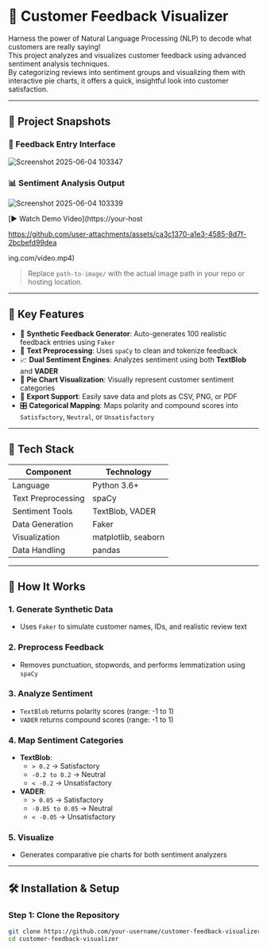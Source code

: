 # 💬 Customer Feedback Visualizer

Harness the power of Natural Language Processing (NLP) to decode what customers are really saying!  
This project analyzes and visualizes customer feedback using advanced sentiment analysis techniques.  
By categorizing reviews into sentiment groups and visualizing them with interactive pie charts, it offers a quick, insightful look into customer satisfaction.

---

## 📸 Project Snapshots

### 📝 Feedback Entry Interface


![Screenshot 2025-06-04 103347](https://github.com/user-attachments/assets/3d4f3b36-d389-4f6e-ad05-3b21b6e319ac)

### 📊 Sentiment Analysis Output
![Screenshot 2025-06-04 103339](https://github.com/user-attachments/assets/94a46db9-92d1-4f61-a8ac-36a6dcba1353)

[▶️ Watch Demo Video](https://your-host

https://github.com/user-attachments/assets/ca3c1370-a1e3-4585-8d7f-2bcbefd99dea

ing.com/video.mp4)




> Replace `path-to-image/` with the actual image path in your repo or hosting location.

---

## 🎯 Key Features

- 🔄 **Synthetic Feedback Generator**: Auto-generates 100 realistic feedback entries using `Faker`
- 🧹 **Text Preprocessing**: Uses `spaCy` to clean and tokenize feedback
- 📈 **Dual Sentiment Engines**: Analyzes sentiment using both **TextBlob** and **VADER**
- 🍰 **Pie Chart Visualization**: Visually represent customer sentiment categories
- 💾 **Export Support**: Easily save data and plots as CSV, PNG, or PDF
- 🎛️ **Categorical Mapping**: Maps polarity and compound scores into `Satisfactory`, `Neutral`, or `Unsatisfactory`

---

## 🧰 Tech Stack

| Component         | Technology          |
|------------------|---------------------|
| Language          | Python 3.6+         |
| Text Preprocessing| spaCy              |
| Sentiment Tools   | TextBlob, VADER     |
| Data Generation   | Faker               |
| Visualization     | matplotlib, seaborn |
| Data Handling     | pandas              |

---

## 🧠 How It Works

### 1. **Generate Synthetic Data**
- Uses `Faker` to simulate customer names, IDs, and realistic review text

### 2. **Preprocess Feedback**
- Removes punctuation, stopwords, and performs lemmatization using `spaCy`

### 3. **Analyze Sentiment**
- `TextBlob` returns polarity scores (range: -1 to 1)
- `VADER` returns compound scores (range: -1 to 1)

### 4. **Map Sentiment Categories**
- **TextBlob**:
  - `> 0.2` → Satisfactory
  - `-0.2 to 0.2` → Neutral
  - `< -0.2` → Unsatisfactory
- **VADER**:
  - `> 0.05` → Satisfactory
  - `-0.05 to 0.05` → Neutral
  - `< -0.05` → Unsatisfactory

### 5. **Visualize**
- Generates comparative pie charts for both sentiment analyzers

---

## 🛠️ Installation & Setup

### Step 1: Clone the Repository

```bash
git clone https://github.com/your-username/customer-feedback-visualizer.git
cd customer-feedback-visualizer
